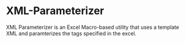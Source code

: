 # XML-Parameterizer
XML Parameterizer is an Excel Macro-based utility that uses a template XML and paramterizes the tags specified in the excel.
